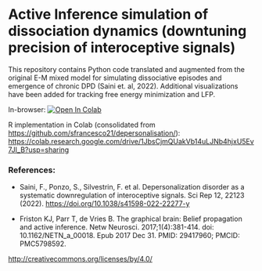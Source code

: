 # Active Inference simulation of dissociation dynamics (downtuning precision of interoceptive signals)
This repository contains Python code translated and augmented from the original E-M mixed model for simulating dissociative episodes and emergence of chronic DPD (Saini et. al, 2022). Additional visualizations have been added for tracking free energy minimization and LFP.

In-browser:
[![Open In Colab](https://colab.research.google.com/assets/colab-badge.svg)](https://colab.research.google.com/drive/1i65WXJwP-2VrCjfwC-1fzEyPzSiYYq5q?usp=sharing)

R implementation in Colab (consolidated from https://github.com/sfrancesco21/depersonalisation/):
https://colab.research.google.com/drive/1JbsCjmQUakVb14uLJNb4hjxU5Ev7JI_B?usp=sharing

### References:
- Saini, F., Ponzo, S., Silvestrin, F. et al. Depersonalization disorder as a systematic downregulation of interoceptive signals. Sci Rep 12, 22123 (2022). https://doi.org/10.1038/s41598-022-22277-y

- Friston KJ, Parr T, de Vries B. The graphical brain: Belief propagation and active inference. Netw Neurosci. 2017;1(4):381-414. doi: 10.1162/NETN_a_00018. Epub 2017 Dec 31. PMID: 29417960; PMCID: PMC5798592.

http://creativecommons.org/licenses/by/4.0/

